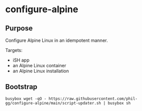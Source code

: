 # configure-alpine

## Purpose

Configure Alpine Linux in an idempotent manner.

Targets:
 - iSH app
 - an Alpine Linux container
 - an Alpine Linux installation

## Bootstrap

```
busybox wget -qO - https://raw.githubusercontent.com/phil-gg/configure-alpine/main/script-updater.sh | busybox sh
```
